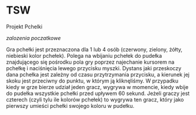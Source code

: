 TSW
===
Projekt Pchelki

*zalozenia poczatkowe*

Gra pchełki jest przeznaczona dla 1 lub 4 osób (czerwony, zielony, żółty, niebieski kolor pchełek).
Polega na wbijaniu pchełek do pudełka znajdującego się pośrodku pola gry poprzez najechanie kursorem na pchełkę
i naciśnięcia lewego przycisku myszki.
Dystans jaki przeskoczy dana pchełka jest zależny od czasu przytrzymania przycisku, a kierunek jej skoku jest przeciwny do punktu,
w którym ją kliknęliśmy. W przypadku kiedy w grze bierze udział jeden gracz, wygrywa w momencie,
kiedy wbije do pudełka wszystkie pchełki przed upływem 60 sekund. Jeżeli graczy jest czterech
(czyli tylu ile kolorów pchełek) to wygrywa ten gracz, który jako pierwszy umieści pchełki swojego koloru w pudełku.
